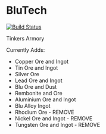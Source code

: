 BluTech
=======
[![Build Status](https://travis-ci.org/johnguant/BluTech.svg?branch=master)](https://travis-ci.org/johnguant/BluTech)

Tinkers Armory 

Currently Adds:  
- Copper Ore and Ingot  
- Tin Ore and Ingot  
- Silver Ore  
- Lead Ore and Ingot  
- Blu Ore and Dust  
- Rembonite and Ore  
- Aluminium Ore and Ingot  
- Blu Alloy Ingot  
- Rhodium Ore - REMOVE
- Nickel Ore and Ingot - REMOVE
- Tungsten Ore and Ingot - REMOVE

